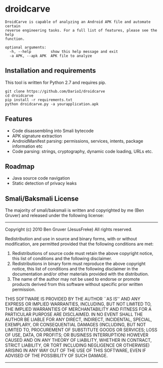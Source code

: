 # droidcarve

```
DroidCarve is capable of analyzing an Android APK file and automate certain
reverse engineering tasks. For a full list of features, please see the help
function.

optional arguments:
  -h, --help         show this help message and exit
  -a APK, --apk APK  APK file to analyze
```
## Installation and requirements
This tool is written for Python 2.7 and requires pip.

```shell
git clone https://github.com/DarioI/droidcarve
cd droidcarve
pip install -r requirements.txt
python droidcarve.py -a yourapplication.apk  
```

## Features
* Code disassembling into Smali bytecode
* APK signature extraction
* AndroidManifest parsing: permissions, services, intents, package information etc
* Code parsing: strings, cryptography, dynamic code loading, URLs etc.

## Roadmap
* Java source code navigation
* Static detection of privacy leaks

## Smali/Baksmali License

The majority of smali/baksmali is written and copyrighted by me (Ben Gruver)
and released under the following license:

*******************************************************************************
Copyright (c) 2010 Ben Gruver (JesusFreke)
All rights reserved.

Redistribution and use in source and binary forms, with or without
modification, are permitted provided that the following conditions
are met:
1. Redistributions of source code must retain the above copyright
   notice, this list of conditions and the following disclaimer.
2. Redistributions in binary form must reproduce the above copyright
   notice, this list of conditions and the following disclaimer in the
   documentation and/or other materials provided with the distribution.
3. The name of the author may not be used to endorse or promote products
   derived from this software without specific prior written permission.

THIS SOFTWARE IS PROVIDED BY THE AUTHOR ``AS IS'' AND ANY EXPRESS OR
IMPLIED WARRANTIES, INCLUDING, BUT NOT LIMITED TO, THE IMPLIED WARRANTIES
OF MERCHANTABILITY AND FITNESS FOR A PARTICULAR PURPOSE ARE DISCLAIMED.
IN NO EVENT SHALL THE AUTHOR BE LIABLE FOR ANY DIRECT, INDIRECT,
INCIDENTAL, SPECIAL, EXEMPLARY, OR CONSEQUENTIAL DAMAGES (INCLUDING, BUT
NOT LIMITED TO, PROCUREMENT OF SUBSTITUTE GOODS OR SERVICES; LOSS OF USE,
DATA, OR PROFITS; OR BUSINESS INTERRUPTION) HOWEVER CAUSED AND ON ANY
THEORY OF LIABILITY, WHETHER IN CONTRACT, STRICT LIABILITY, OR TORT
INCLUDING NEGLIGENCE OR OTHERWISE) ARISING IN ANY WAY OUT OF THE USE OF
THIS SOFTWARE, EVEN IF ADVISED OF THE POSSIBILITY OF SUCH DAMAGE.
*******************************************************************************

